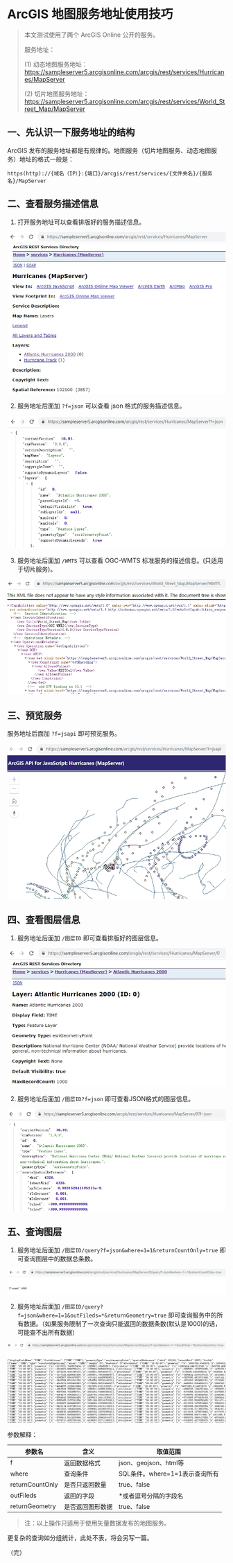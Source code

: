 # ArcGIS 地图服务地址使用技巧

> 本文测试使用了两个 ArcGIS Online 公开的服务。
> 
> 服务地址：
> 
> (1) 动态地图服务地址：https://sampleserver5.arcgisonline.com/arcgis/rest/services/Hurricanes/MapServer
> 
> (2) 切片地图服务地址：https://sampleserver5.arcgisonline.com/arcgis/rest/services/World_Street_Map/MapServer

## 一、先认识一下服务地址的结构

ArcGIS 发布的服务地址都是有规律的。地图服务（切片地图服务、动态地图服务）地址的格式一般是：

```
https(http)://{域名（IP）}:{端口}/arcgis/rest/services/{文件夹名}/{服务名}/MapServer
```

## 二、查看服务描述信息

1. 打开服务地址可以查看排版好的服务描述信息。

![排版好的服务信息](./../assets/images/mapserver-info-in-html.jpg)

2. 服务地址后面加 `?f=json` 可以查看 json 格式的服务描述信息。

![JSON格式的服务信息](../assets/images/mapserver-info-in-json.jpg)

3. 服务地址后面加 `/WMTS` 可以查看 OGC-WMTS 标准服务的描述信息。(只适用于切片服务)。

![WMTS服务描述信息](../assets/images/mapserver-info-in-wmts.jpg)

## 三、预览服务

服务地址后面加 `?f=jsapi` 即可预览服务。

![预览服务](../assets/images/mapserver-preview.jpg)

## 四、查看图层信息

1. 服务地址后面加 `/图层ID` 即可查看排版好的图层信息。

![排版好的图层信息](../assets/images/mapserver-layerinfo-in-html.jpg)

2. 服务地址后面加 `/图层ID?f=json` 即可查看JSON格式的图层信息。

![JSON格式的图层信息](../assets/images/mapserver-layerinfo-in-json.jpg)

## 五、查询图层

1. 服务地址后面加 `/图层ID/query?f=json&where=1=1&returnCountOnly=true` 即可查询图层中的数据总条数。

![查询图层中的数据总条数](../assets/images/mapserver-query-layer-count.jpg)

2. 服务地址后面加 `/图层ID/query?f=json&where=1=1&outFileds=*&returnGeometry=true` 即可查询服务中的所有数据。（如果服务限制了一次查询只能返回的数据条数(默认是1000)的话，可能查不出所有数据）

![查询图层数据](../assets/images/mapserver-query-layer-data.jpg)

参数解释：

| 参数名             | 含义       | 取值范围                  |
| --------------- | -------- | --------------------- |
| f               | 返回数据格式   | json、geojson、html等    |
| where           | 查询条件     | SQL条件。where=1=1表示查询所有 |
| returnCountOnly | 是否只返回数量  | true、false            |
| outFileds       | 返回的字段    | *或者逗号分隔的字段名           |
| returnGeometry  | 是否返回图形数据 | true、false            |

> 注：以上操作只适用于使用矢量数据发布的地图服务。

更复杂的查询如分组统计，此处不表，将会另写一篇。

（完）
